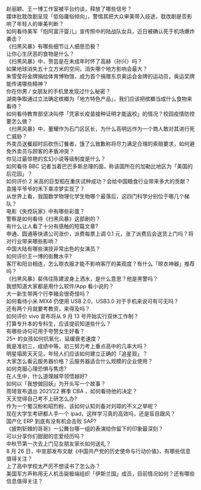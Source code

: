 赵丽颖、王一博工作室被平台约谈，释放了哪些信号？  
媒体批耽改剧呈现「低俗庸俗倾向」，警惕其把大众审美带入歧途，耽改剧是否影响了年轻人的审美判断？  
如何看待美军「抱阿富汗婴儿」宣传照中的陆战队女兵，近日被确认死于机场爆炸袭击？  
《扫黑风暴》有哪些细节让人细思恐极？  
让你心生厌恶的食物是什么？  
《扫黑风暴》中，贺芸是在未成年时怀了高赫（孙兴）吗？  
如果地球消失五十立方米的空间，消失哪个地方影响会最大？  
朱雪莹将金牌捐给体育博物馆，成为首个捐赠东京奥运会金牌的运动员，奥运奖牌能传递哪些精神？  
你在你男 / 女朋友的手机里发现过什么秘密？  
湖南争取通过立法确定槟榔为「地方特色产品」，我们应该把槟榔当成什么食物来看待？  
如何看待教育部坚决叫停「凭家长疫苗接种证明才能返校」的情况？校园疫情防控要怎么做？  
《扫黑风暴》中，董耀作为石门区区长，为什么高明远作为一个商人敢对其进行死亡威胁？  
外卖员送餐超时后砍伤订餐者，饿了么致歉称将尽力满足合理的索赔要求，如何避免外卖员与顾客的矛盾冲突？  
你见过最惊艳的玄幻小说等级制度是什么？  
如何看待 BBC 记者当着巴巴多斯总理的面，称该国所在的加勒比地区为「美国的后花园」？  
如何评价 2 米高的巨型稻在重庆试种成功？会给中国粮食行业带来多大的贡献？袁隆平爷爷的禾下乘凉梦实现了？  
从世界上看，我国数学物理化学生物哪个最落后，这四门科学分别位于哪几个梯队？  
电影《失控玩家》中有哪些彩蛋？  
警察是如何看待《扫黑风暴》这部剧的？  
有什么让人看了十分有感触的短篇文章?  
申通、圆通等快递公司涨价，派费每票上调 0.1 元，涨了派费后会送货上门吗？将对行业带来哪些影响？  
中国大陆有哪些演技非常出色的女演员？  
如何评价王一博的街舞水平?  
客厅和阳台相连，怎么晾衣服才能不影响客厅的美观度？有什么「晾衣神器」推荐吗？  
《扫黑风暴》裴伟往陈建波身上洒水，是什么意思？他是黑警吗？  
我想知道大家都是用什么软件/App 看小说的？  
大一新生带两个行李箱会很奇怪吗？  
如何看待小米 MIX4 仍使用 USB 2.0，USB3.0 对于手机来说可有可无吗？  
还有两个月就要考教资，来得及吗？  
如何评价 vivo 宣布将从 9 月 13 号开始实行双休工作制？  
打算专升本的专科生，应该提前知道些什么？  
有哪些诗句可用于夸赞女生好看？  
25+ 的女孩如何抗氧化，延缓衰老速度？  
我是准初三，成绩中等，初三努力考上重点高中的几率大吗？  
明星塌房天天见，年轻人们应该如何建立正确的「追星观」？  
大家怎么看云服务器价格？云服务器适合什么规模的企业使用？  
如何克服心理恐惧与焦虑?  
在人生中，什么道理越早领悟越好?  
如何以「我想做回妖」为开头写一个故事？  
周琦宣布退出 2021/22 赛季 CBA ，如何看待他的决定？  
天天觉得自己考不上研怎么办?  
作为一个蜀汉粉和昭烈粉，该如何认知刘备对刘璋的不义之举呢？  
现在大学生考研都人手一个 ipad，这样学习真的高效吗，还是盲目跟风？  
国产化 ERP 到底有没有机会击败 SAP?  
《披荆斩棘的哥哥》一公舞台哪一组的表演给你留下的印象最深刻？  
可以分享你们甜甜的恋爱经历吗？  
中秋节第一次去上门见女朋友家长如何送礼？  
8 月 26 日，中宣部发布文献《中国共产党的历史使命与行动价值》，有哪些信息值得关注？  
上了高中学校太严厉不想读书了怎么办？  
美国军方声称用无人机击毙极端组织「伊斯兰国」成员，目前情况如何？还有哪些信息值得关注？  
